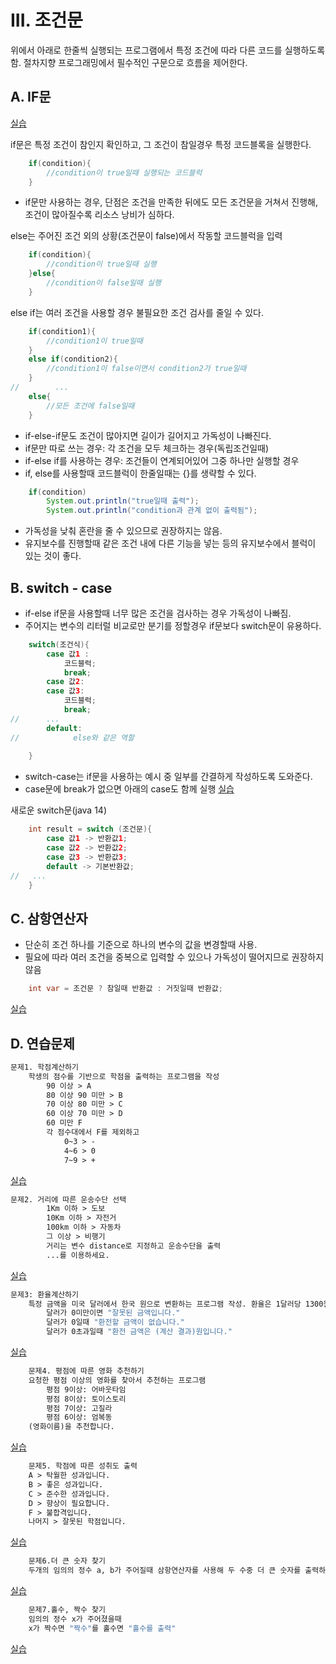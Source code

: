 # III. 조건문
위에서 아래로 한줄씩 실행되는 프로그램에서 특정 조건에 따라 다른 코드를 실행하도록함.
절차지향 프로그래밍에서 필수적인 구문으로 흐름을 제어한다.
## A. IF문
[실습](../../src/chapter03_condition/Condition1.java)

if문은 특정 조건이 참인지 확인하고, 그 조건이 참일경우 특정 코드블록을 실행한다. 
```java
    if(condition){
        //condition이 true일때 실행되는 코드블럭
    }
```
- if문만 사용하는 경우, 단점은 조건을 만족한 뒤에도 모든 조건문을 거쳐서 진행해, 조건이 많아질수록 리소스 낭비가 심하다.

else는 주어진 조건 외의 상황(조건문이 false)에서 작동할 코드블럭을 입력
```java
    if(condition){
        //condition이 true일때 실행
    }else{
        //condition이 false일때 실행
    }
```
else if는 여러 조건을 사용할 경우 불필요한 조건 검사를 줄일 수 있다. 
```java
    if(condition1){
        //condition1이 true일때
    }
    else if(condition2){
        //condition1이 false이면서 condition2가 true일때
    }
//        ...
    else{
        //모든 조건에 false일때
    }
```
- if-else-if문도 조건이 많아지면 길이가 길어지고 가독성이 나빠진다. 
- if문만 따로 쓰는 경우: 각 조건을 모두 체크하는 경우(독립조건일때)
- if-else if를 사용하는 경우: 조건들이 연계되어있어 그중 하나만 실행할 경우
- if, else를 사용할때 코드블럭이 한줄일때는 {}를 생략할 수 있다. 
```java
    if(condition) 
        System.out.println("true일때 출력");
        System.out.println("condition과 관계 없이 출력됨");
```
- 가독성을 낮춰 혼란을 줄 수 있으므로 권장하지는 않음.
- 유지보수를 진행할때 같은 조건 내에 다른 기능을 넣는 등의 유지보수에서 블럭이 있는 것이 좋다.
## B. switch - case
- if-else if문을 사용할때 너무 많은 조건을 검사하는 경우 가독성이 나빠짐. 
- 주어지는 변수의 리터럴 비교로만 분기를 정할경우 if문보다 switch문이 유용하다.
```java
    switch(조건식){
        case 값1 :
            코드블럭;
            break;
        case 값2: 
        case 값3: 
            코드블럭;
            break;
//      ...
        default:
//            else와 같은 역할
        
    }
```
- switch-case는 if문을 사용하는 예시 중 일부를 간결하게 작성하도록 도와준다.
- case문에 break가 없으면 아래의 case도 함께 실행
[실습](../../src/chapter03_condition/Condition2.java)

새로운 switch문(java 14)
```java
    int result = switch (조건문){
        case 값1 -> 반환값1;
        case 값2 -> 반환값2;
        case 값3 -> 반환값3;
        default -> 기본반환값; 
//   ...    
    }
```
## C. 삼항연산자
- 단순히 조건 하나를 기준으로 하나의 변수의 값을 변경할때 사용. 
- 필요에 따라 여러 조건을 중복으로 입력할 수 있으나 가독성이 떨어지므로 권장하지 않음
```java
    int var = 조건문 ? 참일때 반환값 : 거짓일때 반환값;
```
[실습](../../src/chapter03_condition/Condition3.java)
## D. 연습문제
```dockerfile
문제1. 학점계산하기
    학생의 점수를 기반으로 학점을 출력하는 프로그램을 작성
        90 이상 > A
        80 이상 90 미만 > B
        70 이상 80 미만 > C
        60 이상 70 미만 > D
        60 미만 F
        각 점수대에서 F를 제외하고 
            0~3 > -
            4~6 > 0
            7~9 > +
```
[실습](../../src/chapter03_condition/ex/Condition1Question.java)

```dockerfile
문제2. 거리에 따른 운송수단 선택
        1Km 이하 > 도보
        10Km 이하 > 자전거
        100km 이하 > 자동차
        그 이상 > 비행기
        거리는 변수 distance로 지정하고 운송수단을 출력
        ...를 이용하세요.
```
[실습](../../src/chapter03_condition/ex/Condition2Question.java)
```dockerfile
문제3: 환율계산하기
    특정 금액을 미국 달러에서 한국 원으로 변환하는 프로그램 작성. 환율은 1달러당 1300원이라고 가정.
        달러가 0미만이면 "잘못된 금액입니다."
        달러가 0일때 "환전할 금액이 없습니다."
        달러가 0초과일때 "환전 금액은 (계산 결과)원입니다."
```
[실습](../../src/chapter03_condition/ex/Condition3Question.java)
```dockerfile
    문제4. 평점에 따른 영화 추천하기
    요청한 평점 이상의 영화를 찾아서 추천하는 프로그램
        평점 9이상: 어바웃타임
        평점 8이상: 토이스토리
        평점 7이상: 고질라
        평점 6이상: 엄복동
    (영화이름)을 추천합니다.
```
[실습](../../src/chapter03_condition/ex/Condition4Question.java)
```dockerfile
    문제5. 학점에 따른 성취도 출력
    A > 탁월한 성과입니다.
    B > 좋은 성과입니다.
    C > 준수한 성과입니다.
    D > 향상이 필요합니다.
    F > 불합격입니다. 
    나머지 > 잘못된 학점입니다. 
```
[실습](../../src/chapter03_condition/ex/Condition5Question.java)
```dockerfile
    문제6.더 큰 숫자 찾기
    두개의 임의의 정수 a, b가 주어질때 삼항연산자를 사용해 두 수중 더 큰 숫자를 출력하는 코드를 작성하기
```
[실습](../../src/chapter03_condition/ex/Condition6Question.java)
```dockerfile
    문제7.홀수, 짝수 찾기
    임의의 정수 x가 주어졌을때
    x가 짝수면 "짝수"를 홀수면 "홀수를 출력"
```
[실습](../../src/chapter03_condition/ex/Condition7Question.java)
